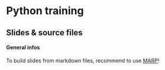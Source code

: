 # Python training
## Slides & source files

#### General infos
To build slides from markdown files, recommend to use [MARP](https://yhatt.github.io/marp/)! 
